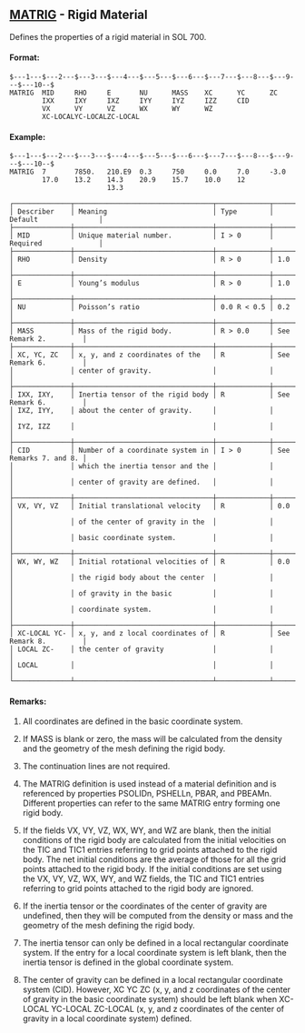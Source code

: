 ## [MATRIG](https://help.hexagonmi.com/bundle/MSC_Nastran_2022.4/page/Nastran_Combined_Book/qrg/bulkno/TOC.MATRIG.xhtml) - Rigid Material

Defines the properties of a rigid material in SOL 700.

#### Format:

```nastran
$---1---$---2---$---3---$---4---$---5---$---6---$---7---$---8---$---9---$---10--$
MATRIG  MID     RHO     E       NU      MASS    XC      YC      ZC              
        IXX     IXY     IXZ     IYY     IYZ     IZZ     CID                     
        VX      VY      VZ      WX      WY      WZ                              
        XC-LOCALYC-LOCALZC-LOCAL                                                
```
#### Example:

```nastran
$---1---$---2---$---3---$---4---$---5---$---6---$---7---$---8---$---9---$---10--$
MATRIG  7       7850.   210.E9  0.3     750     0.0     7.0     -3.0            
        17.0    13.2    14.3    20.9    15.7    10.0    12                      
                        13.3                                                    
```
```text
┌──────────────┬──────────────────────────────────┬─────────────┬───────────────────────┐
│ Describer    │ Meaning                          │ Type        │ Default               │
├──────────────┼──────────────────────────────────┼─────────────┼───────────────────────┤
│ MID          │ Unique material number.          │ I > 0       │ Required              │
├──────────────┼──────────────────────────────────┼─────────────┼───────────────────────┤
│ RHO          │ Density                          │ R > 0       │ 1.0                   │
├──────────────┼──────────────────────────────────┼─────────────┼───────────────────────┤
│ E            │ Young’s modulus                  │ R > 0       │ 1.0                   │
├──────────────┼──────────────────────────────────┼─────────────┼───────────────────────┤
│ NU           │ Poisson’s ratio                  │ 0.0 R < 0.5 │ 0.2                   │
├──────────────┼──────────────────────────────────┼─────────────┼───────────────────────┤
│ MASS         │ Mass of the rigid body.          │ R > 0.0     │ See Remark 2.         │
├──────────────┼──────────────────────────────────┼─────────────┼───────────────────────┤
│ XC, YC, ZC   │ x, y, and z coordinates of the   │ R           │ See Remark 6.         │
│              │ center of gravity.               │             │                       │
├──────────────┼──────────────────────────────────┼─────────────┼───────────────────────┤
│ IXX, IXY,    │ Inertia tensor of the rigid body │ R           │ See Remark 6.         │
│ IXZ, IYY,    │ about the center of gravity.     │             │                       │
│ IYZ, IZZ     │                                  │             │                       │
├──────────────┼──────────────────────────────────┼─────────────┼───────────────────────┤
│ CID          │ Number of a coordinate system in │ I > 0       │ See Remarks 7. and 8. │
│              │ which the inertia tensor and the │             │                       │
│              │ center of gravity are defined.   │             │                       │
├──────────────┼──────────────────────────────────┼─────────────┼───────────────────────┤
│ VX, VY, VZ   │ Initial translational velocity   │ R           │ 0.0                   │
│              │ of the center of gravity in the  │             │                       │
│              │ basic coordinate system.         │             │                       │
├──────────────┼──────────────────────────────────┼─────────────┼───────────────────────┤
│ WX, WY, WZ   │ Initial rotational velocities of │ R           │ 0.0                   │
│              │ the rigid body about the center  │             │                       │
│              │ of gravity in the basic          │             │                       │
│              │ coordinate system.               │             │                       │
├──────────────┼──────────────────────────────────┼─────────────┼───────────────────────┤
│ XC-LOCAL YC- │ x, y, and z local coordinates of │ R           │ See Remark 8.         │
│ LOCAL ZC-    │ the center of gravity            │             │                       │
│ LOCAL        │                                  │             │                       │
└──────────────┴──────────────────────────────────┴─────────────┴───────────────────────┘
```
#### Remarks:

1. All coordinates are defined in the basic coordinate system.

2. If MASS is blank or zero, the mass will be calculated from the density and the geometry of the mesh defining the rigid body.

3. The continuation lines are not required.

4. The MATRIG definition is used instead of a material definition and is referenced by properties PSOLIDn, PSHELLn, PBAR, and PBEAMn. Different properties can refer to the same MATRIG entry forming one rigid body.

5. If the fields VX, VY, VZ, WX, WY, and WZ are blank, then the initial conditions of the rigid body are calculated from the initial velocities on the TIC and TIC1 entries referring to grid points attached to the rigid body. The net initial conditions are the average of those for all the grid points attached to the rigid body.
If the initial conditions are set using the VX, VY, VZ, WX, WY, and WZ fields, the TIC and TIC1 entries referring to grid points attached to the rigid body are ignored.

6. If the inertia tensor or the coordinates of the center of gravity are undefined, then they will be computed from the density or mass and the geometry of the mesh defining the rigid body.

7. The inertia tensor can only be defined in a local rectangular coordinate system. If the entry for a local coordinate system is left blank, then the inertia tensor is defined in the global coordinate system.

8. The center of gravity can be defined in a local rectangular coordinate system (CID). However, XC YC ZC (x, y, and z coordinates of the center of gravity in the basic coordinate system) should be left blank when XC-LOCAL YC-LOCAL ZC-LOCAL (x, y, and z coordinates of the center of gravity in a local coordinate system) defined.

